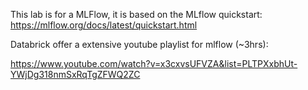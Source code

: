 This lab is for a MLFlow, it is based on the MLflow quickstart: https://mlflow.org/docs/latest/quickstart.html

Databrick offer a extensive youtube playlist for mlflow (~3hrs): 

https://www.youtube.com/watch?v=x3cxvsUFVZA&list=PLTPXxbhUt-YWjDg318nmSxRqTgZFWQ2ZC


